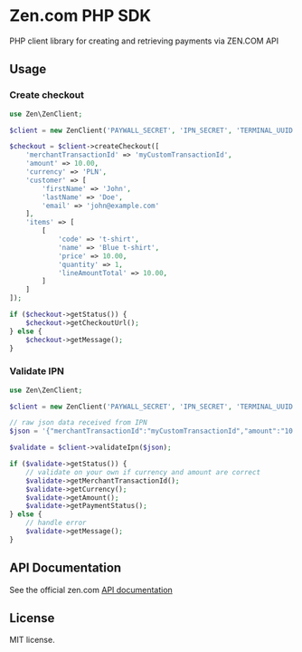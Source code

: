 # Zen.com PHP SDK
PHP client library for creating and retrieving payments via ZEN.COM API

## Usage
### Create checkout
```php
use Zen\ZenClient;

$client = new ZenClient('PAYWALL_SECRET', 'IPN_SECRET', 'TERMINAL_UUID');

$checkout = $client->createCheckout([
    'merchantTransactionId' => 'myCustomTransactionId',
    'amount' => 10.00,
    'currency' => 'PLN',
    'customer' => [
        'firstName' => 'John',
        'lastName' => 'Doe',
        'email' => 'john@example.com'
    ],
    'items' => [
        [
            'code' => 't-shirt',
            'name' => 'Blue t-shirt',
            'price' => 10.00,
            'quantity' => 1,
            'lineAmountTotal' => 10.00,
        ]
    ]
]);

if ($checkout->getStatus()) {
    $checkout->getCheckoutUrl();
} else {
    $checkout->getMessage();
}
```

### Validate IPN
```php
use Zen\ZenClient;

$client = new ZenClient('PAYWALL_SECRET', 'IPN_SECRET', 'TERMINAL_UUID');

// raw json data received from IPN
$json = '{"merchantTransactionId":"myCustomTransactionId","amount":"10.00","currency":"EUR","status":"PAID","hash":"5CD4255C8BEE2A45ADF57DA13CADCA406FF4C5D2A1046E5EF719890A8FB09807"}'

$validate = $client->validateIpn($json);

if ($validate->getStatus()) {
    // validate on your own if currency and amount are correct
    $validate->getMerchantTransactionId();
    $validate->getCurrency();
    $validate->getAmount();
    $validate->getPaymentStatus();
} else {
    // handle error
    $validate->getMessage();
}
```

## API Documentation
See the official zen.com [API documentation](https://www.zen.com/developer/)

## License
MIT license.